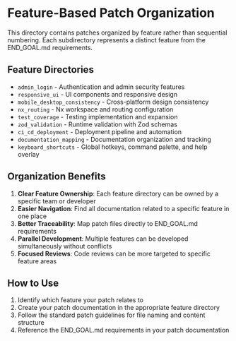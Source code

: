 # Feature-Based Patch Organization

This directory contains patches organized by feature rather than sequential numbering. Each subdirectory represents a distinct feature from the END_GOAL.md requirements.

## Feature Directories

- `admin_login` - Authentication and admin security features
- `responsive_ui` - UI components and responsive design
- `mobile_desktop_consistency` - Cross-platform design consistency
- `nx_routing` - Nx workspace and routing configuration
- `test_coverage` - Testing implementation and expansion
- `zod_validation` - Runtime validation with Zod schemas
- `ci_cd_deployment` - Deployment pipeline and automation
- `documentation_mapping` - Documentation organization and tracking
- `keyboard_shortcuts` - Global hotkeys, command palette, and help overlay

## Organization Benefits

1. **Clear Feature Ownership**: Each feature directory can be owned by a specific team or developer
2. **Easier Navigation**: Find all documentation related to a specific feature in one place
3. **Better Traceability**: Map patch files directly to END_GOAL.md requirements
4. **Parallel Development**: Multiple features can be developed simultaneously without conflicts
5. **Focused Reviews**: Code reviews can be more targeted to specific feature areas

## How to Use

1. Identify which feature your patch relates to
2. Create your patch documentation in the appropriate feature directory
3. Follow the standard patch guidelines for file naming and content structure
4. Reference the END_GOAL.md requirements in your patch documentation
